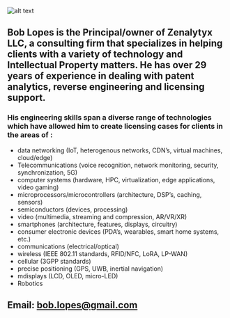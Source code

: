 
![alt text](https://rl0pes.github.io/tagline.jpg)
## Bob Lopes is the Principal/owner of Zenalytyx LLC, a consulting firm that specializes in helping clients with a variety of technology and Intellectual Property matters. He has over 29 years of experience in dealing with patent analytics, reverse engineering and licensing support. 

### His engineering skills span a diverse range of technologies which have allowed him to create licensing cases for clients in the areas of : 
- data networking (IoT, heterogenous networks, CDN’s, virtual machines, cloud/edge) 
- Telecommunications (voice recognition, network monitoring, security, synchronization, 5G)
- computer systems (hardware, HPC, virtualization, edge applications, video gaming)
- microprocessors/microcontrollers (architecture, DSP’s, caching, sensors)
- semiconductors (devices, processing) 
- video (multimedia, streaming and compression, AR/VR/XR) 
- smartphones (architecture, features, displays, circuitry)
- consumer electronic devices (PDA’s, wearables, smart home systems, etc.) 
- communications (electrical/optical)
- wireless (IEEE 802.11 standards, RFID/NFC, LoRA, LP-WAN)
- cellular (3GPP standards) 
- precise positioning (GPS, UWB, inertial navigation) 
- mdisplays (LCD, OLED, micro-LED)
- Robotics 

## Email: bob.lopes@gmail.com

